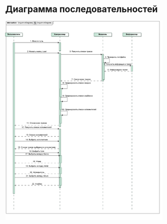 # Диаграмма последовательностей

![Диаграмма последовательностей](https://github.com/KaminskayaLyuba/Music_cataloger/blob/master/Documents/System%20project/Sequence/SequenceDiagram.jpg)
